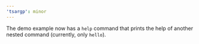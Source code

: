 ```yaml
---
'tsargp': minor
---
```


The demo example now has a `help` command that prints the help of another nested command (currently, only `hello`).
